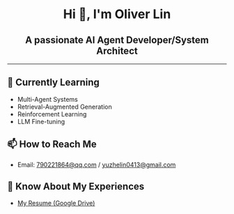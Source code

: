 <h1 align="center">Hi 👋, I'm Oliver Lin</h1>

<h2 align="center"><strong>A passionate AI Agent Developer/System Architect</strong></h2>

---

## 🌱 Currently Learning
- Multi-Agent Systems
- Retrieval-Augmented Generation
- Reinforcement Learning
- LLM Fine-tuning

## 📫 How to Reach Me
- Email: 790221864@qq.com / yuzhelin0413@gmail.com

## 📄 Know About My Experiences
- [My Resume (Google Drive)](https://drive.google.com/file/d/1mcfaagczm11w6RVDzHBok4JTdhpvUTk8/view?usp=drive_link)
